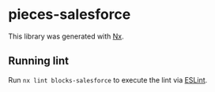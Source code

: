 # pieces-salesforce

This library was generated with [Nx](https://nx.dev).

## Running lint

Run `nx lint blocks-salesforce` to execute the lint via [ESLint](https://eslint.org/).
